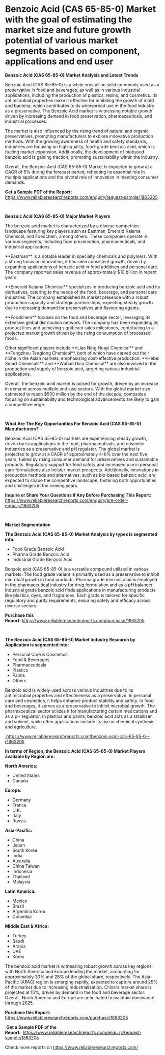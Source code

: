 <p><h1>Benzoic Acid (CAS 65-85-0) Market with the goal of estimating the market size and future growth potential of various market segments based on component, applications and end user</h1></p><p><strong>Benzoic Acid (CAS 65-85-0) Market Analysis and Latest Trends</strong></p>
<p><p>Benzoic Acid (CAS 65-85-0) is a white crystalline solid commonly used as a preservative in food and beverages, as well as in various industrial applications, including the production of plastics, resins, and cosmetics. Its antimicrobial properties make it effective for inhibiting the growth of mold and bacteria, which contributes to its widespread use in the food industry as a preservative. The Benzoic Acid market is witnessing notable growth driven by increasing demand in food preservation, pharmaceuticals, and industrial processes.</p><p>The market is also influenced by the rising trend of natural and organic preservatives, prompting manufacturers to explore innovative production methods. With the growing awareness of health and safety standards, industries are focusing on high-quality, food-grade benzoic acid, which is fueling market expansion. Additionally, the development of biobased benzoic acid is gaining traction, promoting sustainability within the industry.</p><p>Overall, the Benzoic Acid (CAS 65-85-0) Market is expected to grow at a CAGR of 5% during the forecast period, reflecting its essential role in multiple applications and the pivotal role of innovation in meeting consumer demands.</p></p>
<p><strong>Get a Sample PDF of the Report:&nbsp;</strong> <a href="https://www.reliableresearchreports.com/enquiry/request-sample/1863205?utm_campaign=3027&utm_medium=2&utm_source=Github&utm_content=ia&utm_term=03042025&utm_id=benzoic-acid-cas-65-85-0">https://www.reliableresearchreports.com/enquiry/request-sample/1863205</a></p>
<p>&nbsp;</p>
<p><strong>Benzoic Acid (CAS 65-85-0) Major Market Players</strong></p>
<p><p>The benzoic acid market is characterized by a diverse competitive landscape featuring key players such as Eastman, Emerald Kalama Chemical, and Foodchem, among others. These companies operate in various segments, including food preservation, pharmaceuticals, and industrial applications.</p><p>**Eastman** is a notable leader in specialty chemicals and polymers. With a strong focus on innovation, it has seen consistent growth, driven by expanding applications of benzoic acid in food additives and personal care. The company reported sales revenue of approximately $10 billion in recent years.</p><p>**Emerald Kalama Chemical** specializes in producing benzoic acid and its derivatives, catering to the needs of the food, beverage, and personal care industries. The company established its market presence with a robust production capacity and strategic partnerships, expecting steady growth due to increasing demand for preservatives and flavouring agents.</p><p>**Foodchem** focuses on the food and beverage sector, leveraging its extensive global distribution network. The company has been expanding its product lines and achieving significant sales milestones, contributing to a projected market growth driven by the rising consumption of processed foods.</p><p>Other significant players include **Liao Ning Huayi Chemical** and **Tengzhou Tenglong Chemical**, both of which have carved out their niche in the Asian markets, emphasizing cost-effective production. **Hebei Smart Chemicals** and **Wuhan Dico Chemical** are also involved in the production and supply of benzoic acid, targeting various industrial applications.</p><p>Overall, the benzoic acid market is poised for growth, driven by an increase in demand across multiple end-use sectors. With the global market size estimated to reach $500 million by the end of the decade, companies focusing on sustainability and technological advancements are likely to gain a competitive edge.</p></p>
<p>&nbsp;</p>
<p><strong>What Are The Key Opportunities For Benzoic Acid (CAS 65-85-0) Manufacturers?</strong></p>
<p><p>Benzoic Acid (CAS 65-85-0) markets are experiencing steady growth, driven by its applications in the food, pharmaceuticals, and cosmetic industries as a preservative and pH regulator. The global market is projected to grow at a CAGR of approximately 4-6% over the next five years, fueled by rising consumer demand for preservatives and sustainable products. Regulatory support for food safety and increased use in personal care formulations also bolster market prospects. Additionally, innovations in production methods and alternatives, such as bio-based benzoic acid, are expected to shape the competitive landscape, fostering both opportunities and challenges in the coming years.</p></p>
<p><strong>Inquire or Share Your Questions If Any Before Purchasing This Report:</strong> <a href="https://www.reliableresearchreports.com/enquiry/pre-order-enquiry/1863205?utm_campaign=3027&utm_medium=2&utm_source=Github&utm_content=ia&utm_term=03042025&utm_id=benzoic-acid-cas-65-85-0">https://www.reliableresearchreports.com/enquiry/pre-order-enquiry/1863205</a></p>
<p>&nbsp;</p>
<p><strong>Market Segmentation</strong></p>
<p><strong>The Benzoic Acid (CAS 65-85-0) Market Analysis by types is segmented into:</strong></p>
<p><ul><li>Food Grade Benzoic Acid</li><li>Pharma Grade Benzoic Acid</li><li>Industrial Grade Benzoic Acid</li></ul></p>
<p><p>Benzoic acid (CAS 65-85-0) is a versatile compound utilized in various markets. The food grade variant is primarily used as a preservative to inhibit microbial growth in food products. Pharma grade benzoic acid is employed in the pharmaceutical industry for drug formulation and as a pH balancer. Industrial grade benzoic acid finds applications in manufacturing products like plastics, dyes, and fragrances. Each grade is tailored for specific regulatory and purity requirements, ensuring safety and efficacy across diverse sectors.</p></p>
<p><strong>Purchase this Report:&nbsp;</strong><a href="https://www.reliableresearchreports.com/purchase/1863205?utm_campaign=3027&utm_medium=2&utm_source=Github&utm_content=ia&utm_term=03042025&utm_id=benzoic-acid-cas-65-85-0">https://www.reliableresearchreports.com/purchase/1863205</a></p>
<p>&nbsp;</p>
<p><strong>The Benzoic Acid (CAS 65-85-0) Market Industry Research by Application is segmented into:</strong></p>
<p><ul><li>Personal Care & Cosmetics</li><li>Food & Beverages</li><li>Pharmaceuticals</li><li>Plastics</li><li>Paints</li><li>Others</li></ul></p>
<p><p>Benzoic acid is widely used across various industries due to its antimicrobial properties and effectiveness as a preservative. In personal care and cosmetics, it helps enhance product stability and safety. In food and beverages, it serves as a preservative to inhibit microbial growth. The pharmaceutical sector utilizes it for manufacturing certain medications and as a pH regulator. In plastics and paints, benzoic acid acts as a stabilizer and solvent, while other applications include its use in chemical synthesis and agriculture.</p></p>
<p><a href="https://www.reliableresearchreports.com/benzoic-acid-cas-65-85-0--r1863205?utm_campaign=3027&utm_medium=2&utm_source=Github&utm_content=ia&utm_term=03042025&utm_id=benzoic-acid-cas-65-85-0">&nbsp;https://www.reliableresearchreports.com/benzoic-acid-cas-65-85-0--r1863205</a></p>
<p><strong>In terms of Region, the Benzoic Acid (CAS 65-85-0) Market Players available by Region are:</strong></p>
<p>
    <p> <strong> North America: </strong>
        <ul>
            <li>United States</li>
            <li>Canada</li>
        </ul>
        </p> 
    <p> <strong> Europe: </strong>
        <ul>
            <li>Germany</li>
            <li>France</li>
            <li>U.K.</li>
            <li>Italy</li>
            <li>Russia</li>
        </ul>
        </p> 
    <p> <strong> Asia-Pacific: </strong>
        <ul>
            <li>China</li>
            <li>Japan</li>
            <li>South Korea</li>
            <li>India</li>
            <li>Australia</li>
            <li>China Taiwan</li>
            <li>Indonesia</li>
            <li>Thailand</li>
            <li>Malaysia</li>
        </ul>
        </p> 
    <p> <strong> Latin America: </strong>
        <ul>
            <li>Mexico</li>
            <li>Brazil</li>
            <li>Argentina Korea</li>
            <li>Colombia</li>
        </ul>
        </p> 
    <p> <strong> Middle East & Africa: </strong>
        <ul>
            <li>Turkey</li>
            <li>Saudi</li>
            <li>Arabia</li>
            <li>UAE</li>
            <li>Korea</li>
        </ul>
    </p>
    </p>
<p><p>The benzoic acid market is witnessing robust growth across key regions, with North America and Europe leading the market, accounting for approximately 30% and 28% of the global share, respectively. The Asia-Pacific (APAC) region is emerging rapidly, expected to capture around 25% of the market due to increasing industrialization. China's market share is projected at 15%, driven by demand in the food and beverage sector. Overall, North America and Europe are anticipated to maintain dominance through 2025.</p></p>
<p><strong>Purchase this Report: </strong><a href="https://www.reliableresearchreports.com/purchase/1863205?utm_campaign=3027&utm_medium=2&utm_source=Github&utm_content=ia&utm_term=03042025&utm_id=benzoic-acid-cas-65-85-0">https://www.reliableresearchreports.com/purchase/1863205</a></p>
<p>&nbsp;<strong>Get a Sample PDF of the Report:&nbsp;&nbsp;</strong><a href="https://www.reliableresearchreports.com/enquiry/request-sample/1863205?utm_campaign=3027&utm_medium=2&utm_source=Github&utm_content=ia&utm_term=03042025&utm_id=benzoic-acid-cas-65-85-0">https://www.reliableresearchreports.com/enquiry/request-sample/1863205</a></p>
<p><strong></strong></p>
<p>Check more reports on <a href="https://www.reliableresearchreports.com/?utm_campaign=3027&utm_medium=2&utm_source=Github&utm_content=ia&utm_term=03042025&utm_id=benzoic-acid-cas-65-85-0">https://www.reliableresearchreports.com/</a></p>